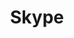 ---
blog: https://blogs.skype.com/
facebook: https://www.facebook.com/Skype
font:
  name: Helvetica Rounded Bold
  url: https://www.linotype.com/1308945/helvetica-rounded-bold-product.html
logohandle: skype
sort: skype
title: Skype
twitter: Skype
website: https://www.skype.com/en/
wikipedia: https://en.wikipedia.org/wiki/Skype
---